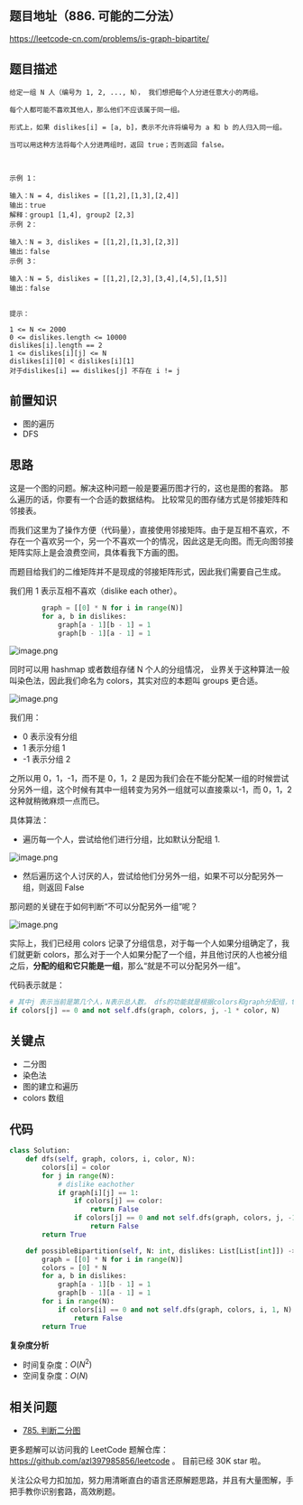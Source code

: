 ## 题目地址（886. 可能的二分法）

https://leetcode-cn.com/problems/is-graph-bipartite/

## 题目描述

```
给定一组 N 人（编号为 1, 2, ..., N）， 我们想把每个人分进任意大小的两组。

每个人都可能不喜欢其他人，那么他们不应该属于同一组。

形式上，如果 dislikes[i] = [a, b]，表示不允许将编号为 a 和 b 的人归入同一组。

当可以用这种方法将每个人分进两组时，返回 true；否则返回 false。

 

示例 1：

输入：N = 4, dislikes = [[1,2],[1,3],[2,4]]
输出：true
解释：group1 [1,4], group2 [2,3]
示例 2：

输入：N = 3, dislikes = [[1,2],[1,3],[2,3]]
输出：false
示例 3：

输入：N = 5, dislikes = [[1,2],[2,3],[3,4],[4,5],[1,5]]
输出：false
 

提示：

1 <= N <= 2000
0 <= dislikes.length <= 10000
dislikes[i].length == 2
1 <= dislikes[i][j] <= N
dislikes[i][0] < dislikes[i][1]
对于dislikes[i] == dislikes[j] 不存在 i != j

```

## 前置知识

- 图的遍历
- DFS

## 思路

这是一个图的问题。解决这种问题一般是要遍历图才行的，这也是图的套路。 那么遍历的话，你要有一个合适的数据结构。 比较常见的图存储方式是邻接矩阵和邻接表。

而我们这里为了操作方便（代码量），直接使用邻接矩阵。由于是互相不喜欢，不存在一个喜欢另一个，另一个不喜欢一个的情况，因此这是无向图。而无向图邻接矩阵实际上是会浪费空间，具体看我下方画的图。

而题目给我们的二维矩阵并不是现成的邻接矩阵形式，因此我们需要自己生成。

我们用 1 表示互相不喜欢（dislike each other）。

```py
        graph = [[0] * N for i in range(N)]
        for a, b in dislikes:
            graph[a - 1][b - 1] = 1
            graph[b - 1][a - 1] = 1
```

![image.png](https://pic.leetcode-cn.com/21985e69144ba1fef518085d5bdc8e0f6d363a33ddef3938523603871466eace-image.png)

同时可以用 hashmap 或者数组存储 N 个人的分组情况， 业界关于这种算法一般叫染色法，因此我们命名为 colors，其实对应的本题叫 groups 更合适。

![image.png](https://pic.leetcode-cn.com/ebd70e4bdeb3fbcc7fe3cdd70f5679db0cec60c4f18ab077a6c9844d58c79776-image.png)

我们用：

- 0 表示没有分组
- 1 表示分组 1
- -1 表示分组 2

之所以用 0，1，-1，而不是 0，1，2 是因为我们会在不能分配某一组的时候尝试分另外一组，这个时候有其中一组转变为另外一组就可以直接乘以-1，而 0，1，2 这种就稍微麻烦一点而已。

具体算法：

- 遍历每一个人，尝试给他们进行分组，比如默认分配组 1.

![image.png](https://pic.leetcode-cn.com/a6a691a28d74245501ebd543d382fa277a7825b8ceb82d4c7adb2ecdc5834793-image.png)

- 然后遍历这个人讨厌的人，尝试给他们分另外一组，如果不可以分配另外一组，则返回 False

那问题的关键在于如何判断“不可以分配另外一组”呢？

![image.png](https://pic.leetcode-cn.com/fe52fe6cd9cb3a8e3c6702b121be858c182d5bba64de89a94eb17352eff6bbea-image.png)

实际上，我们已经用 colors 记录了分组信息，对于每一个人如果分组确定了，我们就更新 colors，那么对于一个人如果分配了一个组，并且他讨厌的人也被分组之后，**分配的组和它只能是一组**，那么“就是不可以分配另外一组”。

代码表示就是：

```py
# 其中j 表示当前是第几个人，N表示总人数。 dfs的功能就是根据colors和graph分配组，true表示可以分，false表示不可以，具体代码见代码区。
if colors[j] == 0 and not self.dfs(graph, colors, j, -1 * color, N)
```

## 关键点

- 二分图
- 染色法
- 图的建立和遍历
- colors 数组

## 代码

```py
class Solution:
    def dfs(self, graph, colors, i, color, N):
        colors[i] = color
        for j in range(N):
            # dislike eachother
            if graph[i][j] == 1:
                if colors[j] == color:
                    return False
                if colors[j] == 0 and not self.dfs(graph, colors, j, -1 * color, N):
                    return False
        return True

    def possibleBipartition(self, N: int, dislikes: List[List[int]]) -> bool:
        graph = [[0] * N for i in range(N)]
        colors = [0] * N
        for a, b in dislikes:
            graph[a - 1][b - 1] = 1
            graph[b - 1][a - 1] = 1
        for i in range(N):
            if colors[i] == 0 and not self.dfs(graph, colors, i, 1, N):
                return False
        return True

```

**复杂度分析**

- 时间复杂度：$O(N^2)$
- 空间复杂度：$O(N)$

## 相关问题

- [785. 判断二分图](785.is-graph-bipartite.md)

更多题解可以访问我的 LeetCode 题解仓库：https://github.com/azl397985856/leetcode 。 目前已经 30K star 啦。

关注公众号力扣加加，努力用清晰直白的语言还原解题思路，并且有大量图解，手把手教你识别套路，高效刷题。
